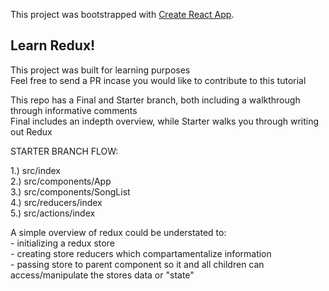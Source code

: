 This project was bootstrapped with [Create React App](https://github.com/facebook/create-react-app).

## Learn Redux!

This project was built for learning purposes
<br />
Feel free to send a PR incase you would like to contribute to this tutorial

This repo has a Final and Starter branch, both including a walkthrough through informative comments
<br />
    Final includes an indepth overview, while Starter walks you through writing out Redux

STARTER BRANCH FLOW:

1.) src/index
<br />
2.) src/components/App
<br />
3.) src/components/SongList
<br />
4.) src/reducers/index
<br />
5.) src/actions/index



A simple overview of redux could be understated to:
<br />
    - initializing a redux store
    <br />
    - creating store reducers which compartamentalize information
    <br />
    - passing store to parent component so it and all children can access/manipulate the stores data or "state"